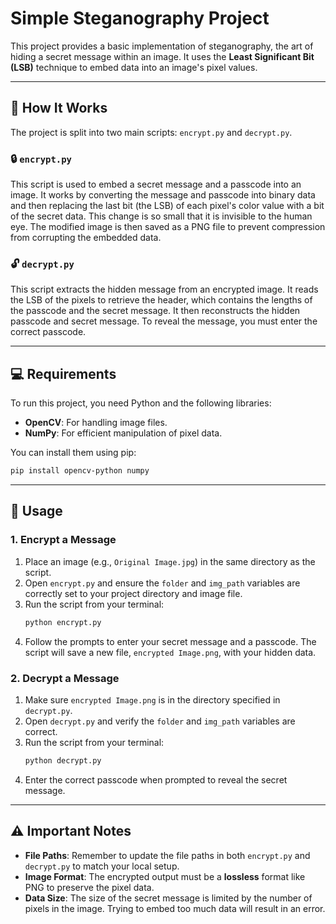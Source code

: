 # Simple Steganography Project

This project provides a basic implementation of steganography, the art of hiding a secret message within an image. It uses the **Least Significant Bit (LSB)** technique to embed data into an image's pixel values.

---

## 🚀 How It Works

The project is split into two main scripts: `encrypt.py` and `decrypt.py`.

### 🔒 `encrypt.py`

This script is used to embed a secret message and a passcode into an image. It works by converting the message and passcode into binary data and then replacing the last bit (the LSB) of each pixel's color value with a bit of the secret data. This change is so small that it is invisible to the human eye. The modified image is then saved as a PNG file to prevent compression from corrupting the embedded data.

### 🔓 `decrypt.py`

This script extracts the hidden message from an encrypted image. It reads the LSB of the pixels to retrieve the header, which contains the lengths of the passcode and the secret message. It then reconstructs the hidden passcode and secret message. To reveal the message, you must enter the correct passcode.

---

## 💻 Requirements

To run this project, you need Python and the following libraries:

* **OpenCV**: For handling image files.
* **NumPy**: For efficient manipulation of pixel data.

You can install them using pip:

```bash
pip install opencv-python numpy
````

-----

## 📝 Usage

### 1\. **Encrypt a Message**

1.  Place an image (e.g., `Original Image.jpg`) in the same directory as the script.
2.  Open `encrypt.py` and ensure the `folder` and `img_path` variables are correctly set to your project directory and image file.
3.  Run the script from your terminal:
    ```bash
    python encrypt.py
    ```
4.  Follow the prompts to enter your secret message and a passcode. The script will save a new file, `encrypted Image.png`, with your hidden data.

### 2\. **Decrypt a Message**

1.  Make sure `encrypted Image.png` is in the directory specified in `decrypt.py`.
2.  Open `decrypt.py` and verify the `folder` and `img_path` variables are correct.
3.  Run the script from your terminal:
    ```bash
    python decrypt.py
    ```
4.  Enter the correct passcode when prompted to reveal the secret message.

-----

## ⚠️ Important Notes

  * **File Paths**: Remember to update the file paths in both `encrypt.py` and `decrypt.py` to match your local setup.
  * **Image Format**: The encrypted output must be a **lossless** format like PNG to preserve the pixel data.
  * **Data Size**: The size of the secret message is limited by the number of pixels in the image. Trying to embed too much data will result in an error.

<!-- end list -->

```
```

